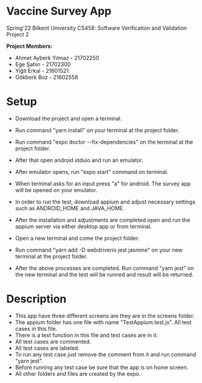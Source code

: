 # Vaccine Survey App
Spring'22 Bilkent University CS458: Software Verification and Validation Project 2

**Project Members:**
  - Ahmet Ayberk Yılmaz - 21702250
  - Ege Şahin - 21702300
  - Yiğit Erkal - 21601521
  - Gökberk Boz - 21602558


# Setup
- Download the project and open a terminal. 
- Run command "yarn install" on your terminal at the project folder.
- Run command "expo doctor --fix-dependencies" on the terminal at the project folder.

- After that open android stduio and run an emulator.
- After emulator opens, run "expo start" command on terminal.
- When terminal asks for an input press "a" for android. The survey app will be opened on your emulator.

- In order to run the test, download appium and adjust necessary settings such as ANDROID_HOME and JAVA_HOME.
- After the installation and adjustments are completed open and run the appium server via either desktop app or from terminal.
- Open a new terminal and come the project folder.
- Run command "yarn add -D webdriverio jest jasmine" on your new terminal at the project folder.
- After the above processes are completed. Run command "yarn jest" on the new terminal and the test will be runned and result will be returned.

# Description
- This app have three different screens are they are in the screens folder.
- The appium folder has one file with name "TestAppium.test.js". All test cases in this file.
- There is a test function in this file and test cases are in it.
- All test cases are commented.
- All test cases are labeled.
- To run any test case just remove the comment from it and run command "yarn jest".
- Before running any test case be sure that the app is on home screen.
- All other folders and files are created by the expo.

